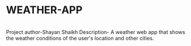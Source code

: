 # WEATHER-APP
<br>
Project author-Shayan Shaikh
Description- A weather web app that shows the weather conditions of the user's location and other cities.
